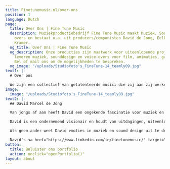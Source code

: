 ```yaml
---
title: Finetunemusic.nl/over-ons
position: 1
language: Dutch
page:
  title: Over Ons | Fine Tune Music
  description: Muziekproductiebedrijf Fine Tune Music maakt Muziek, Sounds en Voice
    overs en bestaat o.a. uit producers/componisten David de Jong, Eelke  en Hidde
    Kramer.
  og_title: Over Ons | Fine Tune Music
  og_description: Onze producties zijn maatwerk voor uiteenlopende projecten. Wij
    leveren muziek, sounddesign en voice-overs voor film, animaties, games en reclames.
    Bel of mail ons om de mogelijkheden te bespreken.
  og_image: "/uploads/Studiofoto's_FineTune-14_teamly09.jpg"
text1: |-
  # Over ons

  We zijn een collectief van getalenteerde musici die zij aan zij werken. Ons team bestaat uit David Marcel de Jong, Hidde Kramer en Eelke Zuidhoek en Tristan Meinsma. Wij zijn vakgekken en zetten ons graag in om iets unieks te creëren, met onze kennis en naar jouw wensen.
image:
  image: "/uploads/Studiofoto's_FineTune-14_teamly09.jpg"
text2: |-
  ## David Marcel de Jong

  Van jongs af aan heeft David een ongekende fascinatie voor muziek en geluid. Nieuwsgierigheid is een van zijn grootste drijfveren in het creëren van bijzondere composities, waarbij zijn achtergrond als klassiek pianist van grote waarde is. Oor voor detail hoor je terug in zijn muziek; onder andere in de bedrevenheid waarmee hij rijke, gedetailleerde mixes maakt voor diverse muziekstijlen.

  David is een ondernemend visionair en houdt van uitdagingen, uiteenlopend van grote commerciële projecten tot experimentele samenwerkingen met andere kunstenaars. Als muzikale duizendpoot brengt hij naast Fine Tune Music onder verschillende alter ego’s muziek uit: van harde elektronica en donkere soul tot dynamische klassieke muziek.

  Als geen ander weet David emoties in muziek en sound design uit te drukken. Dit zet hij doeltreffend in als communicatiemiddel bij het verklanken van een identiteit en bij het meevoeren van de luisteraar.

  David's <a href="https://www.linkedin.com/in/finetunemusic/" target="_blank">LinkedIn</a>
button:
  title: Beluister ons portfolio
  action: onclick="openPortfolio()"
layout: about
---
```


